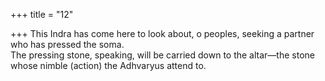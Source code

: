 +++
title = "12"

+++
This Indra has come here to look about, o peoples, seeking a partner  who has pressed the soma.  
The pressing stone, speaking, will be carried down to the altar—the  stone whose nimble (action) the Adhvaryus attend to.  